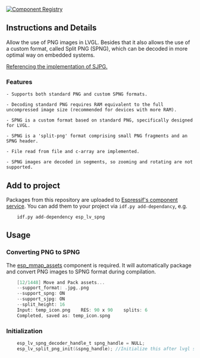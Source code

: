 [![Component Registry](https://components.espressif.com/components/espressif/esp_lv_spng/badge.svg)](https://components.espressif.com/components/espressif/esp_lv_spng)

## Instructions and Details

Allow the use of PNG images in LVGL. Besides that it also allows the use of a custom format, called Split PNG (SPNG), which can be decoded in more optimal way on embedded systems.

[Referencing the implementation of SJPG.](https://docs.lvgl.io/8.4/libs/sjpg.html#overview)

### Features
    - Supports both standard PNG and custom SPNG formats.

    - Decoding standard PNG requires RAM equivalent to the full uncompressed image size (recommended for devices with more RAM).

    - SPNG is a custom format based on standard PNG, specifically designed for LVGL.

    - SPNG is a 'split-png' format comprising small PNG fragments and an SPNG header.

    - File read from file and c-array are implemented.

    - SPNG images are decoded in segments, so zooming and rotating are not supported.


## Add to project

Packages from this repository are uploaded to [Espressif's component service](https://components.espressif.com/).
You can add them to your project via `idf.py add-dependancy`, e.g.
```
    idf.py add-dependency esp_lv_spng
```

## Usage

### Converting PNG to SPNG
The [esp_mmap_assets](https://components.espressif.com/components/espressif/esp_mmap_assets) component is required. It will automatically package and convert PNG images to SPNG format during compilation.
```c
    [12/1448] Move and Pack assets...
    --support_format: .jpg,.png
    --support_spng: ON
    --support_sjpg: ON
    --split_height: 16
    Input: temp_icon.png    RES: 90 x 90    splits: 6
    Completed, saved as: temp_icon.spng 
```

### Initialization
```c
    esp_lv_spng_decoder_handle_t spng_handle = NULL;
    esp_lv_split_png_init(&spng_handle); //Initialize this after lvgl starts
```
